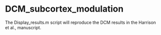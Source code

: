 # DCM_subcortex_modulation

The Display_results.m script will reproduce the DCM results in the Harrison et al., manuscript.